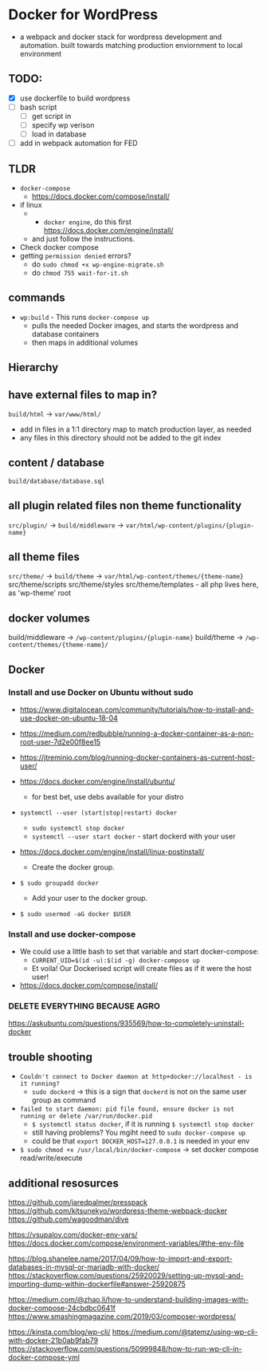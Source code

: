 # Docker for WordPress
- a webpack and docker stack for wordpress development and automation. built towards 
  matching production enviornment to local environment

## TODO:
- [x] use dockerfile to build wordpress
- [ ] bash script
    - [ ] get script in
    - [ ] specify wp verison
    - [ ] load in database
- [ ] add in webpack automation for FED

## TLDR
- `docker-compose`
    - https://docs.docker.com/compose/install/
- if linux
    - + `docker engine`, do this first https://docs.docker.com/engine/install/
    - and just follow the instructions. 
- Check docker compose
- getting `permission denied` errors?
    - do `sudo chmod +x wp-engine-migrate.sh` 
    - do `chmod 755 wait-for-it.sh`

## commands
- `wp:build` - This runs `docker-compose up`
    -  pulls the needed Docker images, and starts the wordpress and database containers
    - then maps in additional volumes

## Hierarchy
## have external files to map in?
`build/html` -> `var/www/html/`

- add in files in a 1:1 directory map to match production layer, as needed
- any files in this directory should not be added to the git index

## content / database
`build/database/database.sql`

## all plugin related files non theme functionality
`src/plugin/` -> `build/middleware` -> `var/html/wp-content/plugins/{plugin-name}`

## all theme files
`src/theme/` -> `build/theme` -> `var/html/wp-content/themes/{theme-name}`
src/theme/scripts
src/theme/styles
src/theme/templates - all php lives here, as 'wp-theme' root

## docker volumes
build/middleware -> `/wp-content/plugins/{plugin-name}`
build/theme -> `/wp-content/themes/{theme-name}/`

## Docker
### Install and use Docker on Ubuntu without sudo
- https://www.digitalocean.com/community/tutorials/how-to-install-and-use-docker-on-ubuntu-18-04
- https://medium.com/redbubble/running-a-docker-container-as-a-non-root-user-7d2e00f8ee15
- https://jtreminio.com/blog/running-docker-containers-as-current-host-user/

- https://docs.docker.com/engine/install/ubuntu/
    - for best bet, use debs available for your distro
- `systemctl --user (start|stop|restart) docker`
    - `sudo systemctl stop docker`
    - `systemctl --user start docker` - start dockerd with your user

- https://docs.docker.com/engine/install/linux-postinstall/
    - Create the docker group.
- `$ sudo groupadd docker`
    - Add your user to the docker group.
- `$ sudo usermod -aG docker $USER`

### Install and use docker-compose
- We could use a little bash to set that variable and start docker-compose:
    - `CURRENT_UID=$(id -u):$(id -g) docker-compose up`
    - Et voila! Our Dockerised script will create files as if it were the host user!
- https://docs.docker.com/compose/install/

### DELETE EVERYTHING BECAUSE AGRO
https://askubuntu.com/questions/935569/how-to-completely-uninstall-docker

## trouble shooting
-  `Couldn't connect to Docker daemon at http+docker://localhost - is it running?` 
    - `sudo dockerd` -> this is a sign that `dockerd` is not on the same user group as command
- `failed to start daemon: pid file found, ensure docker is not running or delete /var/run/docker.pid`
    - `$ systemctl status docker`, if it is running `$ systemctl stop docker`
    - still having problems? You mgiht need to `sudo docker-compose up`
    - could be that `export DOCKER_HOST=127.0.0.1` is needed in your env
- `$ sudo chmod +x /usr/local/bin/docker-compose` -> set docker compose read/write/execute

## additional resosurces
https://github.com/jaredpalmer/presspack
https://github.com/kitsunekyo/wordpress-theme-webpack-docker
https://github.com/wagoodman/dive


https://vsupalov.com/docker-env-vars/
https://docs.docker.com/compose/environment-variables/#the-env-file

https://blog.shanelee.name/2017/04/09/how-to-import-and-export-databases-in-mysql-or-mariadb-with-docker/
https://stackoverflow.com/questions/25920029/setting-up-mysql-and-importing-dump-within-dockerfile#answer-25920875


https://medium.com/@zhao.li/how-to-understand-building-images-with-docker-compose-24cbdbc0641f
https://www.smashingmagazine.com/2019/03/composer-wordpress/



https://kinsta.com/blog/wp-cli/
https://medium.com/@tatemz/using-wp-cli-with-docker-21b0ab9fab79
https://stackoverflow.com/questions/50999848/how-to-run-wp-cli-in-docker-compose-yml

